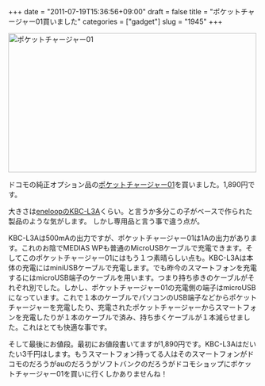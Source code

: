+++
date = "2011-07-19T15:36:56+09:00"
draft = false
title = "ポケットチャージャー01買いました"
categories = ["gadget"]
slug = "1945"
+++

<a href="https://www.flickr.com/photos/keruru/5953044435/" title="ポケットチャージャー01 by けるる, on Flickr"><img src="https://farm7.static.flickr.com/6145/5953044435_f9387eb77e.jpg" width="500" height="281" alt="ポケットチャージャー01"/></a>

ドコモの純正オプション品の<a href="http://www.nttdocomo.co.jp/product/option/about/pocket_charger01/">ポケットチャージャー01</a>を買いました。1,890円です。

大きさは<a href="http://products.jp.sanyo.com/products/kbc/KBC-L3AS/index.html">eneloopのKBC-L3A</a>くらい。と言うか多分この子がベースで作られた製品のような気がします。
しかし専用品と言う事で違う点が。

KBC-L3Aは500mAの出力ですが、ポケットチャージャー01は1Aの出力があります。これのお陰でMEDIAS WPも普通のMicroUSBケーブルで充電できます。そしてこのポケットチャージャー01にはもう１つ素晴らしい点も。KBC-L3Aは本体の充電にはminiUSBケーブルで充電します。でも昨今のスマートフォンを充電するにはmicroUSB端子のケーブルを用います。つまり持ち歩きのケーブルがそれぞれ別でした。しかし、ポケットチャージャー01の充電側の端子はmicroUSBになっています。これで１本のケーブルでパソコンのUSB端子などからポケットチャージャーを充電したり、充電されたポケットチャージャーからスマートフォンを充電したりが１本のケーブルで済み、持ち歩くケーブルが１本減らせました。これはとても快適な事です。

そして最後にお値段。最初にお値段書いてますが1,890円です。KBC-L3Aはだいたい3千円はします。もうスマートフォン持ってる人はそのスマートフォンがドコモのだろうがauのだろうがソフトバンクのだろうがドコモショップにポケットチャージャー01を買いに行くしかありませんね！
